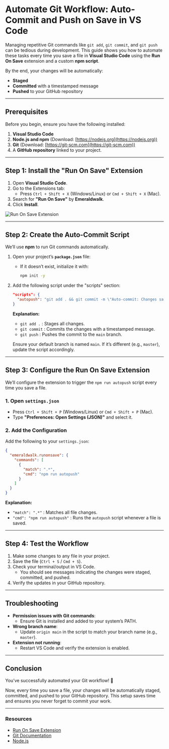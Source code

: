 # Automate Git Workflow: Auto-Commit and Push on Save in VS Code

Managing repetitive Git commands like `git add`, `git commit`, and `git push` can be tedious during development. This guide shows you how to automate these tasks every time you save a file in **Visual Studio Code** using the **Run On Save** extension and a custom **npm script**.

By the end, your changes will be automatically:

- **Staged**
- **Committed** with a timestamped message
- **Pushed** to your GitHub repository

---

## Prerequisites

Before you begin, ensure you have the following installed:

1. **Visual Studio Code**  
2. **Node.js and npm** (Download: [https://nodejs.org](https://nodejs.org))  
3. **Git** (Download: [https://git-scm.com](https://git-scm.com))  
4. A **GitHub repository** linked to your project.

---

## Step 1: Install the "Run On Save" Extension

1. Open **Visual Studio Code**.
2. Go to the Extensions tab:
   - Press `Ctrl + Shift + X` (Windows/Linux) or `Cmd + Shift + X` (Mac).
3. Search for **"Run On Save"** by **Emeraldwalk**.
4. Click **Install**.

![Run On Save Extension](https://miro.medium.com/v2/resize:fit:1400/1*2myXstDMLvwhfdvnNEJUPQ.png)

---

## Step 2: Create the Auto-Commit Script

We’ll use **npm** to run Git commands automatically.

1. Open your project’s **`package.json`** file:
   - If it doesn’t exist, initialize it with:
     ```bash
     npm init -y
     ```

2. Add the following script under the "scripts" section:

   ```json
   "scripts": {
     "autopush": "git add . && git commit -m \"Auto-commit: Changes saved on $(date)\" && git push origin main"
   }
   ```

   **Explanation:**
   - `git add .` : Stages all changes.
   - `git commit` : Commits the changes with a timestamped message.
   - `git push` : Pushes the commit to the `main` branch.

   Ensure your default branch is named `main`. If it’s different (e.g., `master`), update the script accordingly.

---

## Step 3: Configure the Run On Save Extension

We’ll configure the extension to trigger the `npm run autopush` script every time you save a file.

### 1. Open `settings.json`

- Press `Ctrl + Shift + P` (Windows/Linux) or `Cmd + Shift + P` (Mac).
- Type **"Preferences: Open Settings (JSON)"** and select it.

### 2. Add the Configuration

Add the following to your `settings.json`:

```json
{
  "emeraldwalk.runonsave": {
    "commands": [
      {
        "match": ".*",
        "cmd": "npm run autopush"
      }
    ]
  }
}
```

**Explanation:**
- `"match": ".*"` : Matches all file changes.
- `"cmd": "npm run autopush"` : Runs the `autopush` script whenever a file is saved.

---

## Step 4: Test the Workflow

1. Make some changes to any file in your project.
2. Save the file (`Ctrl + S` / `Cmd + S`).
3. Check your terminal/output in VS Code.
   - You should see messages indicating the changes were staged, committed, and pushed.
4. Verify the updates in your GitHub repository.

---

## Troubleshooting

- **Permission issues with Git commands**:
   - Ensure Git is installed and added to your system’s PATH.
- **Wrong branch name**:
   - Update `origin main` in the script to match your branch name (e.g., `master`).
- **Extension not running**:
   - Restart VS Code and verify the extension is enabled.

---

## Conclusion

You’ve successfully automated your Git workflow! 🎉

Now, every time you save a file, your changes will be automatically staged, committed, and pushed to your GitHub repository. This setup saves time and ensures you never forget to commit your work.

---

### Resources
- [Run On Save Extension](https://marketplace.visualstudio.com/items?itemName=emeraldwalk.RunOnSave)
- [Git Documentation](https://git-scm.com/doc)
- [Node.js](https://nodejs.org)
